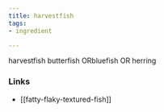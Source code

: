 ```yaml
---
title: harvestfish
tags:
- ingredient

---
```

harvestfish butterfish ORbluefish OR herring

### Links

* [[fatty-flaky-textured-fish]]
